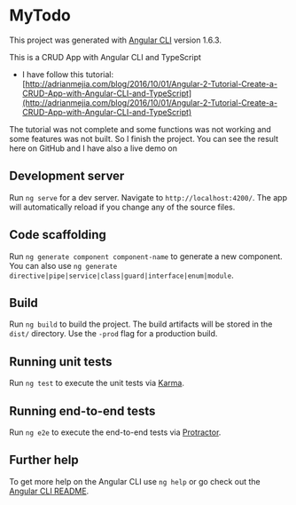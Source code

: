 # MyTodo

This project was generated with [Angular CLI](https://github.com/angular/angular-cli) version 1.6.3.

This is a CRUD App with Angular CLI and TypeScript

- I have follow this tutorial:[http://adrianmejia.com/blog/2016/10/01/Angular-2-Tutorial-Create-a-CRUD-App-with-Angular-CLI-and-TypeScript](http://adrianmejia.com/blog/2016/10/01/Angular-2-Tutorial-Create-a-CRUD-App-with-Angular-CLI-and-TypeScript) 

The tutorial was not complete and some functions was not working and some features was not built. So I finish the project. You can see the result here on GitHub and I have also a live demo on  

## Development server

Run `ng serve` for a dev server. Navigate to `http://localhost:4200/`. The app will automatically reload if you change any of the source files.

## Code scaffolding

Run `ng generate component component-name` to generate a new component. You can also use `ng generate directive|pipe|service|class|guard|interface|enum|module`.

## Build

Run `ng build` to build the project. The build artifacts will be stored in the `dist/` directory. Use the `-prod` flag for a production build.

## Running unit tests

Run `ng test` to execute the unit tests via [Karma](https://karma-runner.github.io).

## Running end-to-end tests

Run `ng e2e` to execute the end-to-end tests via [Protractor](http://www.protractortest.org/).

## Further help

To get more help on the Angular CLI use `ng help` or go check out the [Angular CLI README](https://github.com/angular/angular-cli/blob/master/README.md).
